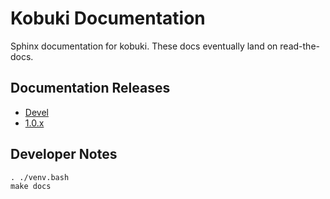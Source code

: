 # Kobuki Documentation

Sphinx documentation for kobuki. These docs eventually land on read-the-docs.

## Documentation Releases

* [Devel](https://kobuki.readthedocs.io/en/devel/)
* [1.0.x](https://kobuki.readthedocs.io/en/release-1.0.x/)

## Developer Notes

```
. ./venv.bash
make docs
```

